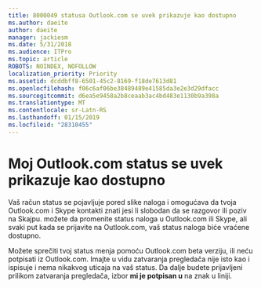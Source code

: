 ```yaml
---
title: 8000049 statusa Outlook.com se uvek prikazuje kao dostupno
ms.author: daeite
author: daeite
manager: jackiesm
ms.date: 5/31/2018
ms.audience: ITPro
ms.topic: article
ROBOTS: NOINDEX, NOFOLLOW
localization_priority: Priority
ms.assetid: dcddbff8-6501-45c2-8169-f18de7613d81
ms.openlocfilehash: f06c6af06be38489489e41585da3e2e3d29dfacc
ms.sourcegitcommit: d6ea5e9458a2b8ceaab3ac4bd483e1130b9a398a
ms.translationtype: MT
ms.contentlocale: sr-Latn-RS
ms.lasthandoff: 01/15/2019
ms.locfileid: "28310455"
---
```

# <a name="my-outlookcom-status-always-shows-as-available"></a>Moj Outlook.com status se uvek prikazuje kao dostupno

Vaš račun status se pojavljuje pored slike naloga i omogućava da tvoja Outlook.com i Skype kontakti znati jesi li slobodan da se razgovor ili poziv na Skajpu. možete da promenite status naloga u Outlook.com ili Skype, ali svaki put kada se prijavite na Outlook.com, vaš status naloga biće vraćene dostupno.
  
Možete sprečiti tvoj status menja pomoću Outlook.com beta verziju, ili neću potpisati iz Outlook.com. Imajte u vidu zatvaranja pregledača nije isto kao i ispisuje i nema nikakvog uticaja na vaš status. Da dalje budete prijavljeni prilikom zatvaranja pregledača, izbor **mi je potpisan u** na znak u liniji. 
  

